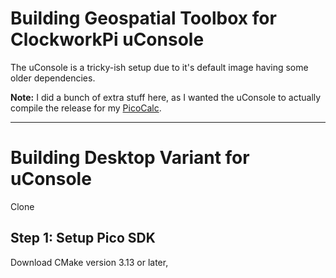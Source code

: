 # Building Geospatial Toolbox for ClockworkPi uConsole

The uConsole is a tricky-ish setup due to it's default image having some older dependencies. 

**Note:** I did a bunch of extra stuff here, as I wanted the uConsole to actually compile the release for my <u>PicoCalc</u>. 

---
#  Building Desktop Variant for uConsole

Clone 

## Step 1:  Setup Pico SDK

Download CMake version 3.13 or later, 

